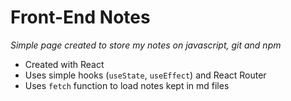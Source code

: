 # Front-End Notes

_Simple page created to store my notes on javascript, git and npm_

- Created with React
- Uses simple hooks (`useState`, `useEffect`) and React Router
- Uses `fetch` function to load notes kept in md files
